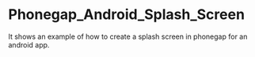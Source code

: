 Phonegap_Android_Splash_Screen
==============================

It shows an example of how to create a splash screen in phonegap for an android app.